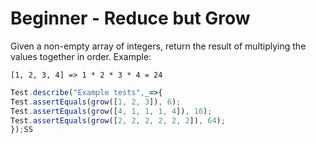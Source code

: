 # Beginner - Reduce but Grow



Given a non-empty array of integers, return the result of multiplying the values together in order. Example:

```
[1, 2, 3, 4] => 1 * 2 * 3 * 4 = 24
```



```javascript
Test.describe("Example tests",_=>{
Test.assertEquals(grow([1, 2, 3]), 6);
Test.assertEquals(grow([4, 1, 1, 1, 4]), 16); 
Test.assertEquals(grow([2, 2, 2, 2, 2, 2]), 64); 
});SS
```

